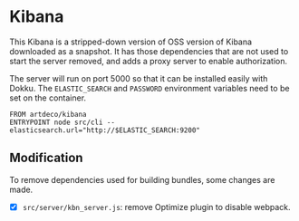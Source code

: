 # Kibana

This Kibana is a stripped-down version of OSS version of Kibana downloaded as a snapshot. It has those dependencies that are not used to start the server removed, and adds a proxy server to enable authorization.

The server will run on port 5000 so that it can be installed easily with Dokku. The `ELASTIC_SEARCH` and `PASSWORD` environment variables need to be set on the container.

```docker
FROM artdeco/kibana
ENTRYPOINT node src/cli --elasticsearch.url="http://$ELASTIC_SEARCH:9200"
```

## Modification

To remove dependencies used for building bundles, some changes are made.

- [x] `src/server/kbn_server.js`: remove Optimize plugin to disable webpack.